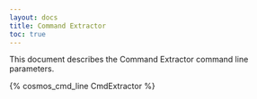 ```yaml
---
layout: docs
title: Command Extractor
toc: true
---
```


This document describes the Command Extractor command line parameters.

{% cosmos_cmd_line CmdExtractor %}
